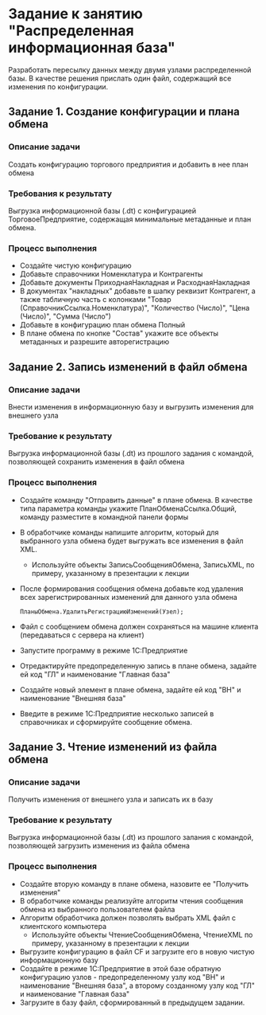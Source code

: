 # Задание к занятию "Распределенная информационная база"

Разработать пересылку данных между двумя узлами распределенной базы.
В качестве решения прислать один файл, содержащий все изменения по конфигурации.

## Задание 1. Создание конфигурации и плана обмена

### Описание задачи

Создать конфигурацию торгового предприятия и добавить в нее план обмена

### Требования к результату

Выгрузка информационной базы (.dt) с конфигурацией ТорговоеПредприятие, содержащая минимальные метаданные и план обмена.

### Процесс выполнения

* Создайте чистую конфигурацию
* Добавьте справочники Номенклатура и Контрагенты
* Добавьте документы ПриходнаяНакладная и РасходнаяНакладная
* В документах "накладных" добавьте в шапку реквизит Контрагент, а также табличную часть с колонками "Товар (СправочникСсылка.Номенклатура)", "Количество (Число)", "Цена (Число)", "Сумма (Число")
* Добавьте в конфигурацию план обмена Полный
* В плане обмена по кнопке "Состав" укажите все объекты метаданных и разрешите авторегистрацию

## Задание 2. Запись изменений в файл обмена

### Описание задачи

Внести изменения в информационную базу и выгрузить изменения для внешнего узла

### Требование к результату

Выгрузка информационной базы (.dt) из прошлого задания с командой, позволяющей сохранить изменения в файл обмена

### Процесс выполнения

* Создайте команду "Отправить данные" в плане обмена. В качестве типа параметра команды укажите ПланОбменаСсылка.Общий, команду разместите в командной панели формы
* В обработчике команды напишите алгоритм, который для выбранного узла обмена будет выгружать все изменения в файл XML.
	* Используйте объекты ЗаписьСообщенияОбмена, ЗаписьXML, по примеру, указанному в презентации к лекции
* После формирования сообщения обмена добавьте код удаления всех зарегистрированных изменений для данного узла обмена
	```bsl
	ПланыОбмена.УдалитьРегистрациюИзменений(Узел);
	```

* Файл с сообщением обмена должен сохраняться на машине клиента (передаваться с сервера на клиент)
* Запустите программу в режиме 1С:Предприятие
* Отредактируйте предопределенную запись в плане обмена, задайте ей код "ГЛ" и наименование "Главная база"
* Создайте новый элемент в плане обмена, задайте ей код "ВН" и наименование "Внешняя база"
* Введите в режиме 1С:Предприятие несколько записей в справочниках и сформируйте сообщение обмена.

## Задание 3. Чтение изменений из файла обмена

### Описание задачи

Получить изменения от внешнего узла и записать их в базу

### Требование к результату

Выгрузка информационной базы (.dt) из прошлого залания с командой, позволяющей загрузить изменения из файла обмена

### Процесс выполнения

* Создайте вторую команду в плане обмена, назовите ее "Получить изменения"
* В обработчике команды реализуйте алгоритм чтения сообщения обмена из выбранного пользователем файла
* Алгоритм обработчика должен позволять выбрать XML файл с клиентского компьютера
	* Используйте объекты ЧтениеСообщенияОбмена, ЧтениеXML по примеру, указанному в презентации к лекции
* Выгрузите конфигурацию в файл CF и загрузите его в новую чистую информационную базу
* Создайте в режиме 1С:Предприятие в этой базе обратную конфигурацию узлов - предопределенному узлу код "ВН" и наименование "Внешняя база", а второму созданному узлу код "ГЛ" и наименование "Главная база"
* Загрузите в базу файл, сформированный в предыдущем задании.
